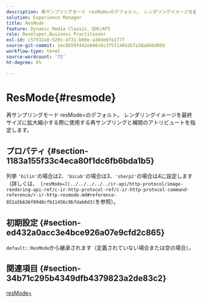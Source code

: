 ```yaml
---
description: 再サンプリングモード resMode=のデフォルト。 レンダリングイメージを最終サイズに拡大縮小する際に使用する再サンプリングと補間のアトリビュートを指定します。
solution: Experience Manager
title: ResMode
feature: Dynamic Media Classic、SDK/API
role: Developer,Business Practitioner
exl-id: c57932a0-529c-4f31-b60e-a38de6fe277f
source-git-commit: 1ec8b59f442eb96c6c3f5f1405d57a38a86bd056
workflow-type: tm+mt
source-wordcount: '72'
ht-degree: 6%

---
```


# ResMode{#resmode}

再サンプリングモード resMode=のデフォルト。 レンダリングイメージを最終サイズに拡大縮小する際に使用する再サンプリングと補間のアトリビュートを指定します。

## プロパティ {#section-1183a155f33c4eca80f1dc6fb6bda1b5}

列挙 `'bilin'`の場合は2、`'bicub'`の場合は3、`'sharp2'`の場合は4に設定します（詳しくは、` [resMode=](../../../../../ir-api/http-protocol/image-rendering-api-ref/c-ir-http-protocol-ref/c-ir-http-protocol-command-reference/r-ir-http-resmode.md#reference-851a5b636f8948cfb11456c9b7dab0d3)`を参照）。

## 初期設定 {#section-ed432a0acc3e4bce926a07e9cfd2c865}

`default::ResMode`から継承されます（定義されていない場合または空の場合）。

## 関連項目 {#section-34b71c295b4349dfb4379823a2de83c2}

[resMode=](../../../../../ir-api/http-protocol/image-rendering-api-ref/c-ir-http-protocol-ref/c-ir-http-protocol-command-reference/r-ir-http-resmode.md#reference-851a5b636f8948cfb11456c9b7dab0d3)
